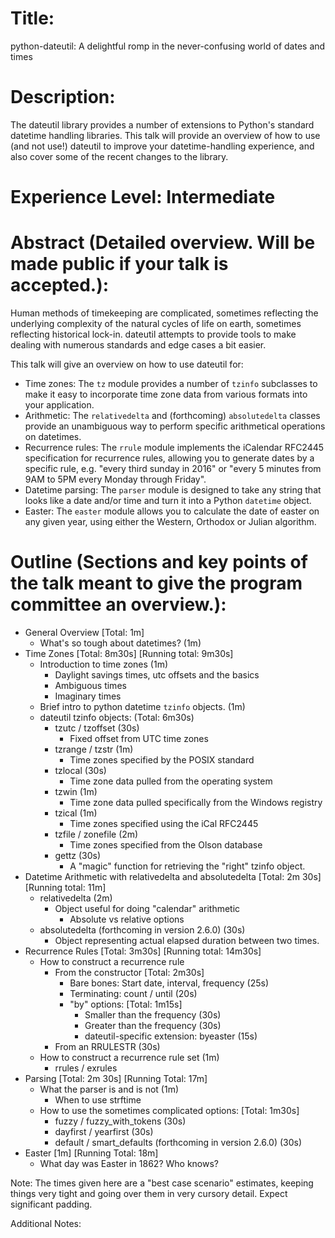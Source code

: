 # Title:
python-dateutil: A delightful romp in the never-confusing world of dates and times

# Description:
The dateutil library provides a number of extensions to Python's standard datetime handling libraries. This talk will provide an overview of how to use (and not use!) dateutil to improve your datetime-handling experience, and also cover some of the recent changes to the library.

# Experience Level: Intermediate

# Abstract (Detailed overview. Will be made public if your talk is accepted.):

Human methods of timekeeping are complicated, sometimes reflecting the underlying complexity of the natural cycles of life on earth, sometimes reflecting historical lock-in. dateutil attempts to provide tools to make dealing with numerous standards and edge cases a bit easier.

This talk will give an overview on how to use dateutil for:
- Time zones:
    The `tz` module provides a number of `tzinfo` subclasses to make it easy to incorporate time zone data from various formats into your application.
- Arithmetic:
    The `relativedelta` and (forthcoming) `absolutedelta` classes provide an unambiguous way to perform specific arithmetical operations on datetimes.
- Recurrence rules:
    The `rrule` module implements the iCalendar RFC2445 specification for recurrence rules, allowing you to generate dates by a specific rule, e.g. "every third sunday in 2016" or "every 5 minutes from 9AM to 5PM every Monday through Friday".
- Datetime parsing:
    The `parser` module is designed to take any string that looks like a date and/or time and turn it into a Python `datetime` object.
- Easter:
    The `easter` module allows you to calculate the date of easter on any given year, using either the Western, Orthodox or Julian algorithm.

# Outline (Sections and key points of the talk meant to give the program committee an overview.):
- General Overview [Total: 1m]
    - What's so tough about datetimes? (1m)
- Time Zones [Total: 8m30s]  [Running total: 9m30s]
    - Introduction to time zones (1m)
        * Daylight savings times, utc offsets and the basics
        * Ambiguous times
        * Imaginary times
    - Brief intro to python datetime `tzinfo` objects. (1m)
    - dateutil tzinfo objects: (Total: 6m30s)
        - tzutc / tzoffset (30s)
            * Fixed offset from UTC time zones 
        - tzrange / tzstr (1m)
            * Time zones specified by the POSIX standard
        - tzlocal (30s)
            * Time zone data pulled from the operating system
        - tzwin (1m)
            * Time zone data pulled specifically from the Windows registry
        - tzical (1m)
            * Time zones specified using the iCal RFC2445
        - tzfile / zonefile (2m)
            * Time zones specified from the Olson database
        - gettz (30s)
            * A "magic" function for retrieving the "right" tzinfo object.
- Datetime Arithmetic with relativedelta and absolutedelta [Total: 2m 30s]  [Running total: 11m]
    - relativedelta (2m)
        * Object useful for doing "calendar" arithmetic
            - Absolute vs relative options
    - absolutedelta (forthcoming in version 2.6.0) (30s)
        * Object representing actual elapsed duration between two times.
- Recurrence Rules [Total: 3m30s]  [Running total: 14m30s]
    - How to construct a recurrence rule
        - From the constructor [Total: 2m30s]
            * Bare bones: Start date, interval, frequency (25s)
            * Terminating: count / until (20s)
            * "by" options: [Total: 1m15s]
                * Smaller than the frequency (30s)
                * Greater than the frequency (30s)
                * dateutil-specific extension: byeaster (15s)
        * From an RRULESTR (30s)
    - How to construct a recurrence rule set (1m)
        * rrules / exrules
- Parsing [Total: 2m 30s]  [Running Total: 17m]
    - What the parser is and is not (1m)
        * When to use strftime
    - How to use the sometimes complicated options: [Total: 1m30s]
        * fuzzy / fuzzy_with_tokens (30s)
        * dayfirst / yearfirst (30s)
        * default / smart_defaults (forthcoming in version 2.6.0) (30s)
- Easter [1m]  [Running Total: 18m]
    * What day was Easter in 1862? Who knows? 

Note: The times given here are a "best case scenario" estimates, keeping things very tight and going over them in very cursory detail. Expect significant padding.

Additional Notes:

